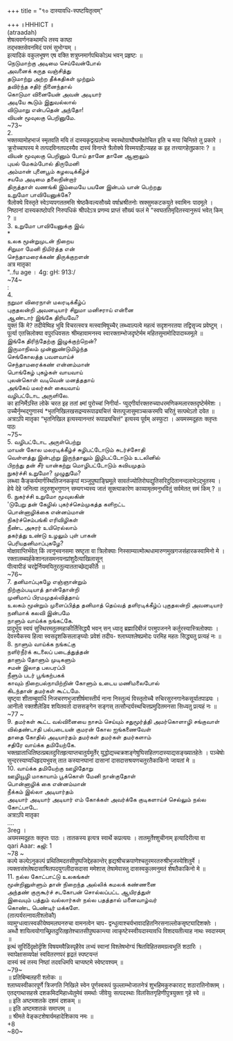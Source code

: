 +++
title = "१० दास्यावधि-स्पष्टयितृत्वम्"

+++
॥HHHICT ॥   
(atraadah)   
शेषत्ववर्णनकथामधि तस्य काष्ठा   
तद्भक्तसेवनमिदं परमं सुभोग्यम् ।   
इत्यादिकं वकुलभूषण एष वक्ति शत्रुघ्नमार्गपथिकोऽथ भवन् प्रहृष्टः ॥   
நெடுமாற்கு அடிமை செய்வேன்போல்   
அவனைக் கருத வஞ்சித்து   
தடுமாற்று அற்ற தீக்கதிகள் முற்றும்   
தவிர்ந்த சதிர் நினைந்தால்   
கொடுமா வினையேன் அவன் அடியார்   
அடியே கூடும் இதுவல்லால்   
விடுமாறு என்பதென் அந்தோ!   
வியன் மூவுலகு பெறினுமே.   
~73~   
2.   
भक्तव्यामोहभाजं स्मृतवति मयि तं दास्यकृद्वत्प्रलोभ्य स्वस्थोग्राघौघमोक्षोचित इति च मया चिन्तिते तु प्रकारे । क्रूरोच्चाघस्य मे तत्पदविनतपदस्यैव दास्यं विनाप्ते त्रैलोक्ये विस्मयार्हेऽप्यहह क इह तत्त्यागहेतुप्रकारः ? ॥   
வியன் மூவுலகு பெறினும் போய் தானே தானே ஆனாலும்   
புயல் மேகம்போல் திருமேனி   
அம்மான் புனைபூம் கழலடிக்கீழ்ச்   
சயமே அடிமை தலைநின்றார்   
திருத்தாள் வணங்கி இம்மையே பயனே இன்பம் யான் பெற்றது   
உறுமோ பாவியேனுக்கே?   
त्रैलोक्ये विस्तृते स्वेऽप्यपगततमसि श्रेष्ठकैवल्यसौख्ये वर्षाभ्रश्रीतनोः स्रक्सुमकटकयुते स्वामिनः पादमूले । निष्ठानां दास्यकाष्ठोपरि निरुपधिकं श्रीपदेऽत्र प्रणम्य प्राप्तं सौख्यं फलं मे "स्वघततिमृदितस्यानुरूपं भवेत् किम् ? ॥   
3. உறுமோ பாவியேனுக்கு இவ்   
*   
உலக மூன்றுமுடன் நிறைய   
சிறுமா மேனி நிமிர்த்த என்   
செந்தாமரைக்கண் திருக்குறளன்   
अत्र मातृका   
"..fu age । 4g: gH: 913:/   
~74~   
:   
4.   
நறுமா விரைநாள் மலரடிக்கீழ்ப்   
புகுதலன்றி அவனடியார் சிறுமா மனிசராய் என்னை   
ஆண்டார் இங்கே திரியவே?   
युक्तं किं मे? तदीयेष्विह भुवि विचरत्स्वत्र मत्स्वामिषूच्चैर् लब्ध्वाल्पत्वे महत्वं सदृशनरतया तद्विसृज्य प्रवेष्टुम् । पूर्त्या एतत्त्रिलोक्या वपुरधिवसतः श्रीमहावामनस्य स्वारक्ताम्भोजदृष्टेर्मम महितसुमामोदिपादाब्जमूले ॥   
இங்கே திரிந்தேற்கு இழுக்குற்றென்?   
இருமாநிலம் முன்னுண்டுமிழ்ந்த   
செங்கோலத்த பவளவாய்ச்   
செந்தாமரைக்கண் என்னம்மான்   
பொங்கேழ் புகழ்கள் வாயவாய்   
புலன்கொள் வடிவென் மனத்ததாய்   
அங்கேய் மலர்கள் கையவாய்   
வழிபட்டோட அருளிலே.   
का हानिर्मेऽस्ति लोके चरत इह ततां क्ष्मां पुरोच्चां निगीर्या- प्युद्गीर्यारक्तरुच्याधरमणिकमलारक्तदृष्टेर्ममेशः ।   
उच्चैर्नृम्भद्गुणास्यं *भृतनिखिलखसद्रम्यरूपाढ्यचित्तं चेत्तत्पूजासुमाञ्चत्करमपि चरितुं सत्पथेऽतो दयेत ॥   
अत्राऽपि मातृका “भृतनिखिल इत्यस्यानन्तरं रूपाढ्यचित्तं” इत्यस्य पूर्वम् अस्फुटा । अयमस्मदूहतः क्लृप्तः पाठः   
~75~   
5. வழிபட்டோட அருள்பெற்று   
மாயன் கோல மலரடிக்கீழ்ச் சுழிபட்டோடும் சுடர்ச்சோதி   
வெள்ளத்து இன்புற்று இருந்தாலும் இழிபட்டோடும் உடலினில்   
பிறந்து தன் சீர் யான்கற்று மொழிபட்டோடும் கவியமுதம்   
நுகர்ச்சி உறுமோ? முழுதுமே?   
लब्ध्वा कैङ्कर्यमार्गस्थितिजनककृपां मञ्जुपुष्पाङ्घ्रिमूले सावर्तज्योतिरोघद्युतिसरिदुदितानन्दलाभेऽद्भुतस्य ।   
हेये देहे जनित्वा तदुरुशुभगुणान् सम्यगभ्यस्य जातं सूक्त्याकारेण काव्यामृतमनुभवितुं सर्वमेतत् समं किम् ? ॥   
6. நுகர்ச்சி உறுமோ மூவுலகின்   
'டுபேறு தன் கேழில் புகர்ச்செம்முகத்த களிறட்ட   
பொன்னாழிக்கை என்னம்மான்   
நிகர்ச்செம்பங்கி எரிவிழிகள்   
நீண்ட அசுரர் உயிரெல்லாம்   
தகர்த்து உண்டு உழலும் புள் பாகன்   
பெரியதனிமாப்புகழே?   
मोक्षावाप्तिर्भवेत् किं त्वनुभवनसमा स्रष्टृता वा त्रिलोक्याः निस्साम्यात्मोत्थधामारुणमुखगजसंहारकस्वामिनो मे ।   
रक्तालम्ब्यर्हकेशानलसमनयनप्रांशुदैत्याखिलासून्   
पीत्वापीडं चरद्वेर्नियमयितुरतुल्यातताच्छेद्यकीर्तेः ॥   
~76~   
7. தனிமாப்புகழே எஞ்ஞான்றும்   
நிற்கும்படியாத் தான்தோன்றி   
முனிமாப் பிரமமுதல்வித்தாய்   
உலகம் மூன்றும் முளைப்பித்த தனிமாத் தெய்வத் தளிரடிக்கீழ்ப் புகுதலன்றி அவனடியார் நனிமாக் கலவி இன்பமே   
நாளும் வாய்க்க நங்கட்கே.   
प्रादुर्भूय स्वयं सुस्थिरमतुलमहाकीर्तिसिद्ध्यै भवन् सन् ध्यातृ ब्रह्मादिबीजं परमुपजनने कर्तुरस्यास्त्रिलोक्याः । देवस्यैकस्य हित्वा स्वसदृशकिसलाङ्घ्योः प्रवेशं तदीय- श्लाघ्यश्लेषप्रमोदः परमिह महतः सिद्ध्यतु प्रत्यहं नः ॥   
8. நாளும் வாய்க்க நங்கட்கு   
நளிர்நீர்க் கடலைப் படைத்துத்தன்   
தாளும் தோளும் முடிகளும்   
சமன் இலாத பலபரப்பி   
நீளும் படர் பூங்கற்பகக்   
காவும் நிறைபல்நாயிற்றின் கோளும் உடைய மணிமலைபோல்   
கிடந்தான் தமர்கள் கூட்டமே.   
सृष्ट्वा शीताम्बुवार्धि निजचरणभुजाशीर्षमास्तीर्य नाना निस्तुल्यं विस्तृतोच्चै रुचिरसुरनगानेकसूर्यातपाढ्यः । आनीलो रक्तशैलेडिव शयितवतो दाससङ्गेन सङ्गस् तत्सौन्दर्यस्थचित्तप्रमुदितमनसा सिध्यतु प्रत्यहं नः ॥   
~77 ~   
9. தமர்கள் கூட்ட வல்வினையை நாசம் செய்யும் சதுமூர்த்தி அமர்கொளாழி சங்குவாள்   
வில்தண்டாதி பல்படையன் குமரன் கோல ஐங்கணைவேள்   
தாதை கோதில் அடியார்தம் தமர்கள் தமர்கள் தமர்களாம்   
சதிரே வாய்க்க தமியேற்கே.   
भक्तव्राताधितिष्ठत्प्रबलदुरितहृत्याप्तचातुर्यमूर्तेर् युद्धोद्यच्चक्रशङ्गेषुघिसहितगदास्याद्यसङ्ख्यातहेतेः । पञ्चेषोः सुन्दरस्याप्यधिहृदयभुवस् तात कस्यानघानां दासानां दासदासश्रयणचतुरतैकाकिनो जायतां मे ॥   
10. வாய்க்க தமியேற்கு ஊழிதோறு   
ஊழியூழி மாகாயாம் பூக்கொள் மேனி நான்குதோள்   
பொன்னாழிக் கை என்னம்மான்   
நீக்கம் இல்லா அடியார்தம்   
அடியார் அடியார் அடியார் எம் கோக்கள் அவர்க்கே குடிகளாய்ச் செல்லும் நல்ல கோட்பாடே.   
अत्राऽपि मातृका   
....   
3reg ।   
अयमस्मदूहतः क्लृप्तः पाठः । तातकस्य इत्यत्र स्वार्थे कप्रत्ययः । तातमूर्तेश्शुचीनाम् इत्यादिरीत्या वा   
qari Aaar: கஜி: 1   
~78 ~   
कल्पे कल्पेऽनुकल्पं प्रथितिमदतसीपुष्पजिद्देहकान्तेर् हृद्यश्रीचक्रपाणेश्चतुरमरतरुश्रीभुजस्येशितुर्मे । त्यक्तासंश्लेषदासाश्रितपदयुगलीदासदासा ममेशास् तेषामेवास्तु दासस्वकुलमनुमतं शेषतैकाकिनो मे ॥   
11. நல்ல கோட்பாட்டு உலகங்கள்   
மூன்றினுள்ளும் தான் நிறைந்த அல்லிக் கமலக் கண்ணனை   
அந்தண் குருகூர்ச் சடகோபன் சொல்லப்பட்ட ஆயிரத்துள்   
இவையும் பத்தும் வல்லார்கள் நல்ல பதத்தால் மனைவாழ்வர்   
கொண்ட பெண்டிர் மக்களே.   
(तात्पर्यरत्नावलीश्लोकौ)   
व्यामुग्धत्वात्स्वकीयेष्वमलघनरुचा वामनत्वेन चाप- द्वन्धुत्वाश्चर्यभावादहितनिरसनाल्लोकसृष्ट्यादिशक्तेः ।   
अब्धौ शायित्वयोगाच्छ्रितदुरितहृतेश्चातसीपुष्पकान्त्या त्वाकृष्टेस्स्वीयदास्यावधि विशदयतीत्याह नाथः स्वदास्यम् ॥   
इत्थं सूरिर्दिदृक्षोर्दृशि विषयमवैन्निस्पृहैरेव लभ्यं स्वानां विश्लेषभोग्यं श्रितविहितसमग्रत्वभूतिं शठारिः । स्वापेक्षासव्यपेक्षं स्ववितरणपरं हृद्रतं स्पष्टयन्तं   
दास्यं स्वं तस्य निष्ठां तदवधिमपि चाप्यष्टमे स्वेष्टवश्यम् ॥   
~79~   
॥ प्रतिबिम्बलहरी श्लोकः ॥   
श्लाघ्यस्वीकारपूर्णे त्रिजगति निखिले स्वेन पूर्णस्वरूपं फुल्लाम्भोजातनेत्रं शुभहिमकुरुकाराट् शठारातिनोक्तम् । एतद्गाथासहस्रे दशकमिदमिहाध्येतुमेवं समर्थाः जीवेयुः सत्पदस्थाः विलसितगृहिणीपुत्रयुक्ता गृहे स्वे ॥   
॥ इति अष्टमशतके दशमं दशकम् ॥   
॥ इति अष्टमशतकं समाप्तम् ॥   
॥ श्रीमते वेङ्कटशेषार्यमहादेशिकाय नमः ॥   
+8   
~80~